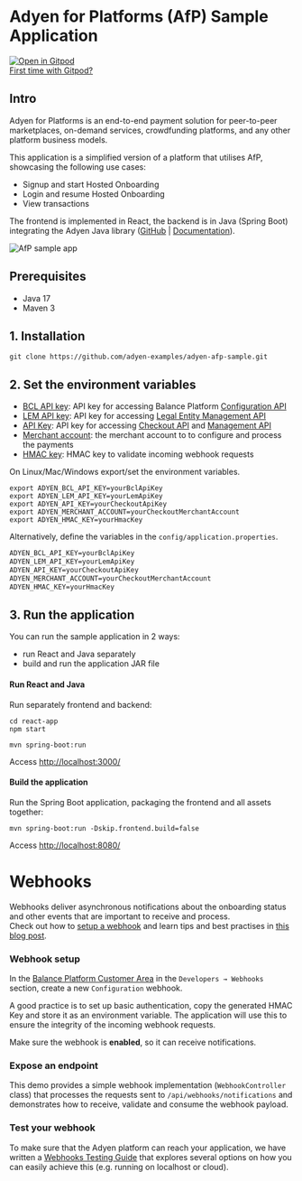 # Adyen for Platforms (AfP) Sample Application

[![Open in Gitpod](https://gitpod.io/button/open-in-gitpod.svg)](https://gitpod.io/#https://github.com/adyen-examples/adyen-afp-sample)  
[First time with Gitpod?](https://github.com/adyen-examples/.github/blob/main/pages/gitpod-get-started.md)

## Intro

Adyen for Platforms is an end-to-end payment solution for peer-to-peer marketplaces, on-demand services, crowdfunding platforms, and any other platform business models.

This application is a simplified version of a platform that utilises AfP, showcasing the following use cases:
* Signup and start Hosted Onboarding
* Login and resume Hosted Onboarding
* View transactions

The frontend is implemented in React, the backend is in Java (Spring Boot) integrating the Adyen Java library 
([GitHub](https://github.com/Adyen/adyen-java-api-library) | [Documentation](https://docs.adyen.com/development-resources/libraries?tab=java_2)).

![AfP sample app](afp-sample.gif)

## Prerequisites

- Java 17
- Maven 3

## 1. Installation

```
git clone https://github.com/adyen-examples/adyen-afp-sample.git
```

## 2. Set the environment variables
* [BCL API key](https://docs.adyen.com/marketplaces-and-platforms/get-started/): API key for accessing Balance Platform [Configuration API](https://docs.adyen.com/api-explorer/balanceplatform/latest/overview)
* [LEM API key](https://docs.adyen.com/marketplaces-and-platforms/get-started/): API key for accessing [Legal Entity Management API](https://docs.adyen.com/api-explorer/legalentity/latest/overview)
* [API Key](https://docs.adyen.com/development-resources/api-credentials/#generate-api-key): API key for accessing [Checkout API](https://docs.adyen.com/api-explorer/Checkout) and [Management API](https://docs.adyen.com/api-explorer/Management/)
* [Merchant account](https://docs.adyen.com/account/account-structure/#merchant-accounts): the merchant account to to configure and process the payments
* [HMAC key](https://docs.adyen.com/development-resources/webhooks/verify-hmac-signatures): HMAC key to validate incoming webhook requests

On Linux/Mac/Windows export/set the environment variables.
```shell
export ADYEN_BCL_API_KEY=yourBclApiKey
export ADYEN_LEM_API_KEY=yourLemApiKey
export ADYEN_API_KEY=yourCheckoutApiKey
export ADYEN_MERCHANT_ACCOUNT=yourCheckoutMerchantAccount
export ADYEN_HMAC_KEY=yourHmacKey
```

Alternatively, define the variables in the `config/application.properties`.
```txt
ADYEN_BCL_API_KEY=yourBclApiKey
ADYEN_LEM_API_KEY=yourLemApiKey
ADYEN_API_KEY=yourCheckoutApiKey
ADYEN_MERCHANT_ACCOUNT=yourCheckoutMerchantAccount
ADYEN_HMAC_KEY=yourHmacKey
```

## 3. Run the application
You can run the sample application in 2 ways:
* run React and Java separately
* build and run the application JAR file
#### Run React and Java
Run separately frontend and backend:
```shell
cd react-app
npm start
```

```shell
mvn spring-boot:run
```

Access [http://localhost:3000/](http://localhost:3000/)

#### Build the application
Run the Spring Boot application, packaging the frontend and all assets together:
```   
mvn spring-boot:run -Dskip.frontend.build=false
```

Access [http://localhost:8080/](http://localhost:8080/)

# Webhooks

Webhooks deliver asynchronous notifications about the onboarding status and other events that are important to receive and process.  
Check out how to [setup a webhook](https://docs.adyen.com/marketplaces-and-platforms/webhooks/) 
and learn tips and best practises in [this blog post](https://www.adyen.com/knowledge-hub/consuming-webhooks).

### Webhook setup

In the [Balance Platform Customer Area](https://balanceplatform-test.adyen.com/balanceplatform) in the `Developers → Webhooks` section, 
create a new `Configuration` webhook.

A good practice is to set up basic authentication, copy the generated HMAC Key and store it as an environment variable. 
The application will use this to ensure the integrity of the incoming webhook requests.

Make sure the webhook is **enabled**, so it can receive notifications.

### Expose an endpoint

This demo provides a simple webhook implementation (`WebhookController` class) that processes the requests sent to `/api/webhooks/notifications` 
and demonstrates how to receive, validate and consume the webhook payload.

### Test your webhook

To make sure that the Adyen platform can reach your application, we have written a [Webhooks Testing Guide](https://github.com/adyen-examples/.github/blob/main/pages/webhooks-testing.md)
that explores several options on how you can easily achieve this (e.g. running on localhost or cloud).
